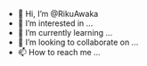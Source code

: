 - 👋 Hi, I’m @RikuAwaka
- 👀 I’m interested in ...
- 🌱 I’m currently learning ...
- 💞️ I’m looking to collaborate on ...
- 📫 How to reach me ...

<!---
RikuAwaka/RikuAwaka is a ✨ special ✨ repository because its `README.md` (this file) appears on your GitHub profile.
You can click the Preview link to take a look at your changes.
--->
